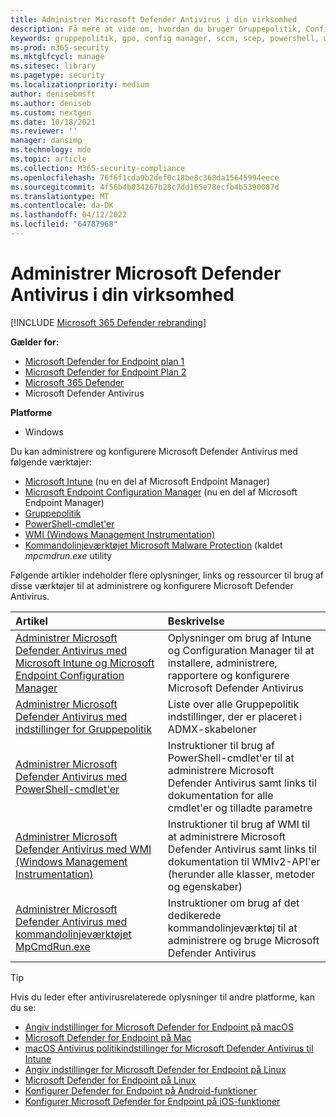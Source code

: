 ```yaml
---
title: Administrer Microsoft Defender Antivirus i din virksomhed
description: Få mere at vide om, hvordan du bruger Gruppepolitik, Configuration Manager, PowerShell, WMI, Intune og kommandolinjen til at administrere Microsoft Defender AV
keywords: gruppepolitik, gpo, config manager, sccm, scep, powershell, wmi, intune, defender, antivirus, antimalware, sikkerhed, beskyttelse
ms.prod: m365-security
ms.mktglfcycl: manage
ms.sitesec: library
ms.pagetype: security
ms.localizationpriority: medium
author: denisebmsft
ms.author: deniseb
ms.custom: nextgen
ms.date: 10/18/2021
ms.reviewer: ''
manager: dansimp
ms.technology: mde
ms.topic: article
ms.collection: M365-security-compliance
ms.openlocfilehash: 76f6f1cda9b2def0c18be8c368da15645994eece
ms.sourcegitcommit: 4f56b4b034267b28c7dd165e78ecfb4b5390087d
ms.translationtype: MT
ms.contentlocale: da-DK
ms.lasthandoff: 04/12/2022
ms.locfileid: "64787968"
---
```

# <a name="manage-microsoft-defender-antivirus-in-your-business"></a>Administrer Microsoft Defender Antivirus i din virksomhed

[!INCLUDE [Microsoft 365 Defender rebranding](../../includes/microsoft-defender.md)]


**Gælder for:**

- [Microsoft Defender for Endpoint plan 1](https://go.microsoft.com/fwlink/p/?linkid=2154037)
- [Microsoft Defender for Endpoint Plan 2](https://go.microsoft.com/fwlink/p/?linkid=2154037)
- [Microsoft 365 Defender](https://go.microsoft.com/fwlink/?linkid=2118804)
- Microsoft Defender Antivirus

**Platforme**
- Windows

Du kan administrere og konfigurere Microsoft Defender Antivirus med følgende værktøjer:

- [Microsoft Intune](/mem/intune/protect/endpoint-security-antivirus-policy) (nu en del af Microsoft Endpoint Manager)
- [Microsoft Endpoint Configuration Manager](/mem/configmgr/protect/deploy-use/endpoint-protection-configure) (nu en del af Microsoft Endpoint Manager)
- [Gruppepolitik](./use-group-policy-microsoft-defender-antivirus.md)
- [PowerShell-cmdlet'er](./use-powershell-cmdlets-microsoft-defender-antivirus.md)
- [WMI (Windows Management Instrumentation)](./use-wmi-microsoft-defender-antivirus.md)
- [Kommandolinjeværktøjet Microsoft Malware Protection](./command-line-arguments-microsoft-defender-antivirus.md) (kaldet *mpcmdrun.exe* utility

Følgende artikler indeholder flere oplysninger, links og ressourcer til brug af disse værktøjer til at administrere og konfigurere Microsoft Defender Antivirus.

|Artikel|Beskrivelse|
|:---|:---|
|[Administrer Microsoft Defender Antivirus med Microsoft Intune og Microsoft Endpoint Configuration Manager](use-intune-config-manager-microsoft-defender-antivirus.md)|Oplysninger om brug af Intune og Configuration Manager til at installere, administrere, rapportere og konfigurere Microsoft Defender Antivirus|
|[Administrer Microsoft Defender Antivirus med indstillinger for Gruppepolitik](use-group-policy-microsoft-defender-antivirus.md)|Liste over alle Gruppepolitik indstillinger, der er placeret i ADMX-skabeloner|
|[Administrer Microsoft Defender Antivirus med PowerShell-cmdlet'er](use-powershell-cmdlets-microsoft-defender-antivirus.md)|Instruktioner til brug af PowerShell-cmdlet'er til at administrere Microsoft Defender Antivirus samt links til dokumentation for alle cmdlet'er og tilladte parametre|
|[Administrer Microsoft Defender Antivirus med WMI (Windows Management Instrumentation)](use-wmi-microsoft-defender-antivirus.md)|Instruktioner til brug af WMI til at administrere Microsoft Defender Antivirus samt links til dokumentation til WMIv2-API'er (herunder alle klasser, metoder og egenskaber)|
|[Administrer Microsoft Defender Antivirus med kommandolinjeværktøjet MpCmdRun.exe](command-line-arguments-microsoft-defender-antivirus.md)|Instruktioner om brug af det dedikerede kommandolinjeværktøj til at administrere og bruge Microsoft Defender Antivirus|

> [!TIP]
> Hvis du leder efter antivirusrelaterede oplysninger til andre platforme, kan du se:
> - [Angiv indstillinger for Microsoft Defender for Endpoint på macOS](mac-preferences.md)
> - [Microsoft Defender for Endpoint på Mac](microsoft-defender-endpoint-mac.md)
> - [macOS Antivirus politikindstillinger for Microsoft Defender Antivirus til Intune](/mem/intune/protect/antivirus-microsoft-defender-settings-macos)
> - [Angiv indstillinger for Microsoft Defender for Endpoint på Linux](linux-preferences.md)
> - [Microsoft Defender for Endpoint på Linux](microsoft-defender-endpoint-linux.md)
> - [Konfigurer Defender for Endpoint på Android-funktioner](android-configure.md)
> - [Konfigurer Microsoft Defender for Endpoint på iOS-funktioner](ios-configure-features.md)